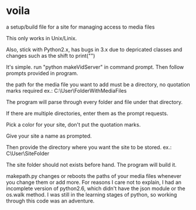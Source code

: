 

# voila
a setup/build file for a site for managing access to media files

This only works in Unix/Linix.

Also, stick with Python2.x, has bugs 
in 3.x due to depricated classes and changes such as 
the shift to print("")

It's simple. 
run "python makeVidServer" in command prompt.
Then follow prompts provided in program. 

the path for the media file you want to add
must be a directory, no quotation marks 
required ex.: C:\User\FolderWithMediaFiles

The program will parse through every folder and
file under that directory.

If there are multiple directories, enter them
as the prompt requests.

Pick a color for your site, don't put the quotation marks.

Give your site a name as prompted.

Then provide the directory where you want the site to be stored.
ex.: C\User\SiteFolder 

The site folder should not exists before hand. The program will
build it.


makepath.py changes or reboots the paths of your media files
whenever you change them or add more. For reasons I care not to 
explain, I had an incomplete version of python2.6, which didn't have the json 
module or the os.walk method. I was still in the learning stages of python,
so working through this code was an adventure.
